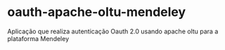 # oauth-apache-oltu-mendeley
Aplicação que realiza autenticação Oauth 2.0 usando apache oltu para a plataforma Mendeley
